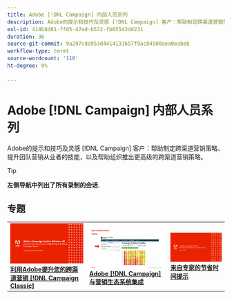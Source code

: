 ```yaml
---
title: Adobe [!DNL Campaign] 内部人员系列
description: Adobe的提示和技巧及灵感 [!DNL Campaign] 客户：帮助制定跨渠道营销策略、提升团队营销从业者的技能，以及帮助组织推出更高级的跨渠道营销策略。
exl-id: 414b8d81-ff05-47ed-b572-fb655d3dd231
duration: 36
source-git-commit: 9a297cda953d4414131657f9ac84580aea0eabeb
workflow-type: tm+mt
source-wordcount: '110'
ht-degree: 0%

---
```


# Adobe [!DNL Campaign] 内部人员系列

Adobe的提示和技巧及灵感 [!DNL Campaign] 客户：帮助制定跨渠道营销策略、提升团队营销从业者的技能，以及帮助组织推出更高级的跨渠道营销策略。

>[!TIP]
>
>**左侧导航中列出了所有录制的会话**.

## 专题

<table>
  <tr>
   <td>
      <a href="2022/cross-channel.md">
      <img alt="利用Adobe提升您的跨渠道营销 [!DNL Campaign Classic]" src="assets/cross-channel.png"/>
      </a>
      <div>
         <a href="./2022/cross-channel.md"><strong>利用Adobe提升您的跨渠道营销 [!DNL Campaign Classic]</strong></a>
         <br/>
      </div>
   </td>
   <td>
      <a href="2022/integrations.md">
      <img alt="Adobe [!DNL Campaign] 与营销生态系统集成" src="assets/integrations.png"/>
      </a>
      <div>
         <a href="./2022/integrations.md"><strong>Adobe [!DNL Campaign] 与营销生态系统集成</strong></a>
         <br/>
      </div>
   </td>
   <td>
      <a href="2022/tips.md">
      <img alt="来自专家的节省时间提示" src="./assets/tips.png"/>
      </a>
      <div>
         <a href="2022/tips.md"><strong>来自专家的节省时间提示</strong></a>
         <br/>
      </div>
   </td>
</table>
